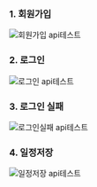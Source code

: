 ### 1. 회원가입

![회원가입 api테스트](https://github.com/user-attachments/assets/817f3270-f167-48cb-8727-bb078b537310)

### 2. 로그인

![로그인 api테스트](https://github.com/user-attachments/assets/17492222-6955-4611-a5c7-31ca4ccf1c66)

### 3. 로그인 실패

![로그인실패 api테스트](https://github.com/user-attachments/assets/9a7086e9-bca5-4361-a9d6-23fa4397f54d)

### 4. 일정저장

![일정저장 api테스트](https://github.com/user-attachments/assets/d7f428ea-3039-4279-b4a3-809af4e8ef87)

